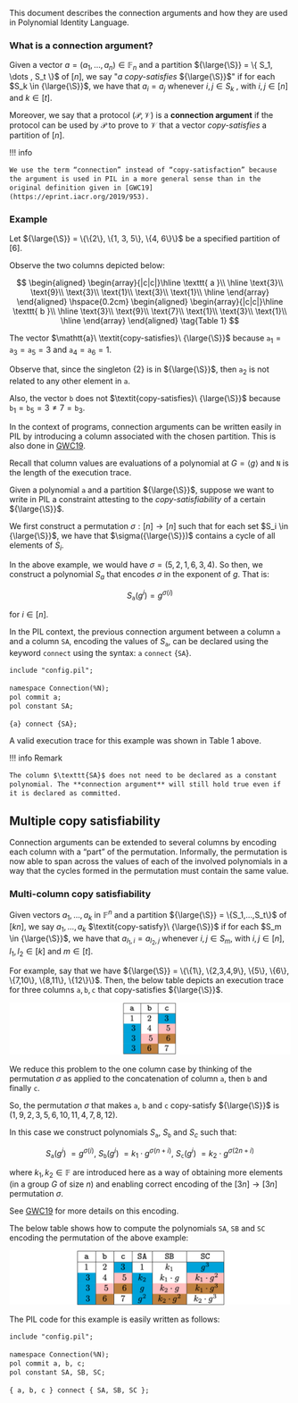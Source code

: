 This document describes the connection arguments and how they are used in Polynomial Identity Language.

### What is a connection argument?

Given a vector $a = ( a_1 , \dots , a_n) \in \mathbb{F}_n$ and a partition ${\large{\S}} = \{ S_1, \dots , S_t \}$ of $[n]$, we say "$a$ $\textit{copy-satisfies}$ ${\large{\S}}$" if for each $S_k \in {\large{\S}}$, we have that $a_i = a_j$ whenever $i, j \in S_k$ , with $i, j \in [n]$ and $k \in [t]$.

Moreover, we say that a protocol $(\mathcal{P}, \mathcal{V})$ is a **connection argument** if the protocol can be used by $\mathcal{P}$ to prove to $\mathcal{V}$ that a vector $\textit{copy-satisfies}$ a partition of $[n]$.

!!! info

    We use the term “connection” instead of “copy-satisfaction” because the argument is used in PIL in a more general sense than in the original definition given in [GWC19](https://eprint.iacr.org/2019/953).

### Example

Let ${\large{\S}} = \{\{2\}, \{1, 3, 5\}, \{4, 6\}\}$ be a specified partition of $[6]$.

Observe the two columns depicted below:

$$
\begin{aligned}
\begin{array}{|c|c|}\hline
\texttt{ a }\\ \hline
\text{3}\\
\text{9}\\
\text{3}\\
\text{1}\\
\text{3}\\
\text{1}\\ \hline
\end{array}
\end{aligned}
\hspace{0.2cm}
\begin{aligned}
\begin{array}{|c|c|}\hline
\texttt{ b }\\ \hline
\text{3}\\
\text{9}\\
\text{7}\\
\text{1}\\
\text{3}\\
\text{1}\\ \hline
\end{array}
\end{aligned} \tag{Table 1}
$$

The vector $\mathtt{a}\ \textit{copy-satisfies}\ {\large{\S}}$ because $\mathtt{a}_1 = \mathtt{a}_3 = \mathtt{a}_5 = 3$ and $\mathtt{a}_4 = \mathtt{a}_6 = 1$.

Observe that, since the singleton $\{2\}$ is in ${\large{\S}}$, then $\mathtt{a}_2$ is not related to any other element in $\mathtt{a}$.

Also, the vector $\mathtt{b}$ does not $\textit{copy-satisfies}\ {\large{\S}}$ because $\mathtt{b}_1 = \mathtt{b}_5 =3 \not= 7 = \mathtt{b}_3$.

In the context of programs, connection arguments can be written easily in PIL by introducing a column associated with the chosen partition. This is also done in [GWC19](https://eprint.iacr.org/2019/953).

Recall that column values are evaluations of a polynomial at $G = \langle g \rangle$ and $\texttt{N}$ is the length of the execution trace.

Given a polynomial $\texttt{a}$ and a partition ${\large{\S}}$, suppose we want to write in PIL a constraint attesting to the $\textit{copy-satisfiability}$ of a certain ${\large{\S}}$.

We first construct a permutation $\sigma : [n] \to [n]$ such that for each set $S_i \in {\large{\S}}$, we have that $\sigma({\large{\S}})$ contains a cycle of all elements of $S_i$.

In the above example, we would have $\sigma = (5, 2, 1, 6, 3, 4)$. So then, we construct a polynomial $S_a$ that encodes $\sigma$ in the exponent of $g$. That is:

$$
S_{\texttt{a}}(g^i) = g^{\sigma(i)}
$$

for $i \in [n]$.

In the PIL context, the previous connection argument between a column $\texttt{a}$ and a column $\texttt{SA}$, encoding the values of $S_{\texttt{a}}$, can be declared using the keyword $\texttt{connect}$ using the syntax: $\texttt{a}\ \texttt{connect}\ \{\texttt{SA}\}$.

```
include "config.pil";

namespace Connection(%N); 
pol commit a; 
pol constant SA; 

{a} connect {SA};
```

A valid execution trace for this example was shown in Table 1 above.

!!! info Remark

    The column $\texttt{SA}$ does not need to be declared as a constant polynomial. The **connection argument** will still hold true even if it is declared as committed.

## Multiple copy satisfiability

Connection arguments can be extended to several columns by encoding each column with a “part” of the permutation. Informally, the permutation is now able to span across the values of each of the involved polynomials in a way that the cycles formed in the permutation must contain the same value.

### Multi-column copy satisfiability

Given vectors $a_1, \dots , a_k$ in $\mathbb{F}^n$ and a partition ${\large{\S}} = \{S_1,...,S_t\}$ of $[kn]$, we say $a_1,...,a_k$ $\textit{copy-satisfy}\ {\large{\S}}$ if for each $S_m \in {\large{\S}}$, we have that $a_{{l_1},i} = a_{{l_2},j}$ whenever $i,j \in S_m$, with $i,j \in [n]$, $l_1, l_2 \in [k]$ and $m \in [t]$.

For example, say that we have ${\large{\S}} = \{\{1\}, \{2,3,4,9\}, \{5\}, \{6\}, \{7,10\}, \{8,11\}, \{12\}\}$. Then, the below table depicts an execution trace for three columns $\texttt{a}, \texttt{b}, \texttt{c}$ that copy-satisfies ${\large{\S}}$.

![An execution trace subject to a connection argument](../../../img/zkEVM/21pil2-exec-trace-connection-arg.png)

We reduce this problem to the one column case by thinking of the permutation $\sigma$ as applied to the concatenation of column $\texttt{a}$, then $\texttt{b}$ and finally $\texttt{c}$.

So, the permutation $\sigma$ that makes $\texttt{a}$, $\texttt{b}$ and $\texttt{c}$ copy-satisfy ${\large{\S}}$ is $(1, 9, 2, 3, 5, 6, 10, 11, 4, 7, 8, 12)$.

In this case we construct polynomials $S_{\texttt{a}}$, $S_{\texttt{b}}$ and $S_c$ such that:

$$
S_{\texttt{a}}(g^i)\ = g^{\sigma(i)},\ S_{\texttt{b}}(g^i)\ = k_1 \cdot g^{\sigma(n+i)},\ S_{\texttt{c}}(g^i)\ = k_2 \cdot g^{\sigma(2n+i)}
$$

where $k_1, k_2 \in \mathbb{F}$ are introduced here as a way of obtaining more elements (in a group $G$ of size $n$) and enabling correct encoding of the $[3n] \to [3n]$ permutation $\sigma$.

See [GWC19](https://eprint.iacr.org/2019/953) for more details on this encoding.

The below table shows how to compute the polynomials $\texttt{SA}$, $\texttt{SB}$ and $\texttt{SC}$ encoding the permutation of the above example:

![Multi-column connection argument’s valid execution trace](../../../img/zkEVM/22pil2-multi-column-connection-arg.png)

The PIL code for this example is easily written as follows:

```
include "config.pil";

namespace Connection(%N);
pol commit a, b, c;
pol constant SA, SB, SC;

{ a, b, c } connect { SA, SB, SC };
```
